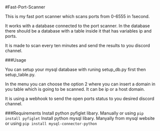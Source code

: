 #Fast-Port-Scanner

This is my fast port scanner which scans ports from 0-6555 in 1second.

It works with a database connected to the port scanner. In the database there should be a database with a table inside it that has variables ip and ports.

It is made to scan every ten minutes and send the results to you discord channel.

###Usage

You can setup your mysql database with runing setup_db.py first then setup_table.py.

In the menu you can choose the option 2 where you can insert a domain in you table which is going to be scanned. It can be ip or a host domain.

It is using a webhook to send the open ports status to you desired discord channel.

###Requirements
Install python pyfiglet libary. Manually or using `pip install pyfiglet`
Install python mysql libary. Manyally from mysql website or using `pip install mysql-connector-python`

